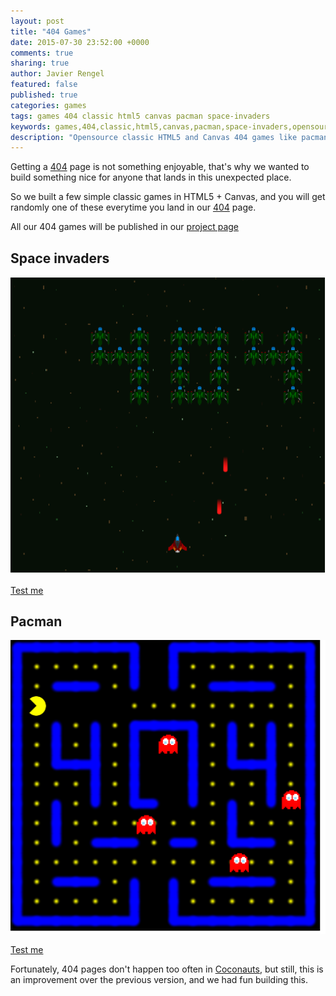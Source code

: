 ```yaml
---
layout: post
title: "404 Games"
date: 2015-07-30 23:52:00 +0000
comments: true
sharing: true
author: Javier Rengel
featured: false
published: true
categories: games
tags: games 404 classic html5 canvas pacman space-invaders
keywords: games,404,classic,html5,canvas,pacman,space-invaders,opensource
description: "Opensource classic HTML5 and Canvas 404 games like pacman or space-invaders"
---
```


Getting a [404](http://coconauts.net/404) page is not something enjoyable,
that's why we wanted to build something nice for anyone that lands in this
unexpected place.

So we built a few simple classic games in HTML5 + Canvas, and you will get randomly
one of these everytime you land in our [404](http://coconauts.net/404) page.

<!--more-->

All our 404 games will be published in our [project page](/projects/404games)

## Space invaders

<img src="/projects/404games/space-invaders.png" class="screenshot" />

[Test me](http://coconauts.net/html5/space-invaders)

## Pacman

<img src="/projects/404games/pacman.png" class="screenshot" />

[Test me](http://coconauts.net/html5/pacman)

Fortunately, 404 pages don't happen too often in [Coconauts](http://coconauts.net),
but still, this is an improvement over the previous version,
and we had fun building this.
